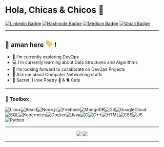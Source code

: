 # Hola, Chicas & Chicos 🐥

[![Linkedin Badge](https://img.shields.io/badge/-LinkedIn-blue?style=flat-square&logo=Linkedin&logoColor=white&link=)](https://www.linkedin.com/in/aman-raza/)
[![Hashnode Badge](https://img.shields.io/badge/-Hashnode-2962FF?logo=hashnode&style=flat-square)](https://hashnode.com/@amanraza)
[![Medium Badge](https://img.shields.io/badge/-Medium-0A0A0A?&style=flat-square&logo=medium&logoColor=white)](https://aman-raza.medium.com/) 
[![Gmail Badge](https://img.shields.io/badge/-Gmail-c14438?style=flat-square&logo=Gmail&logoColor=white&link=mailto:amanraza1234@gmail.com)](mailto:amanraza1234@gmail.com)

------

##  🍎 aman here <img src="https://raw.githubusercontent.com/ptprashanttripathi/ptprashanttripathi/master/hi.gif" width="25px" height="25"> !

- 🔭 I’m currently exploring DevOps
- 💻 I’m currently learning about Data Structures and Algorithms
- 👥 I’m looking forward to collaborate on DevOps Projects
- 💬 Ask me about Computer Networking stuffs
- 👀 Secret: I love Poetry 🥀 & 🐈 Cats

------


### 💼 Toolbox
![Linux](https://img.shields.io/badge/Linux-000000?style=for-the-badge&logo=linux&logoColor=yellow)![React](https://img.shields.io/badge/-ReactJS-grey?&style=for-the-badge&logo=react&logoColor=61DAFB)![Node.js](https://img.shields.io/badge/-Node.js-black?&style=for-the-badge&logo=node.js&logoColor=339933)![Firebase](https://img.shields.io/badge/-Firebase-4c8bf5?&style=for-the-badge&&logo=firebase&logoColor=ffca28)![MongoDB](https://img.shields.io/badge/-MongoDB-white?&style=for-the-badge&logo=mongodb&logoColor=47A248)![Git](https://img.shields.io/badge/-Git-F05032?&style=for-the-badge&logo=git&logoColor=white)![GoogleCloud](https://img.shields.io/badge/Google_Cloud-4285F4?style=for-the-badge&logo=google-cloud&logoColor=white)![SQL](https://img.shields.io/badge/-SQL-F29111?&style=for-the-badge&logo=mysql&logoColor=white)![Kubernetes](https://img.shields.io/badge/Kubernetes-1877F2?style=for-the-badge&logo=kubernetes&logoColor=white)![Docker](https://img.shields.io/badge/Docker-0db7ed?style=for-the-badge&logo=docker&logoColor=white)![Java](https://img.shields.io/badge/Java-ED8B00?style=for-the-badge&logo=java&logoColor=white)![C](https://img.shields.io/badge/C-00599C?style=for-the-badge&logo=c&logoColor=white)![C++](https://img.shields.io/badge/C%2B%2B-00599C?style=for-the-badge&logo=c%2B%2B&logoColor=white)![HTML](https://img.shields.io/badge/-html5-E34F26?&style=for-the-badge&logo=html5&logoColor=white)![CSS](https://img.shields.io/badge/-css3-1572B6?&style=for-the-badge&logo=css3&logoColor=white)![JS](https://img.shields.io/badge/-javascript-F7DF1E?&style=for-the-badge&logo=javascript&logoColor=black)![Python](https://img.shields.io/badge/-Python-3776AB?&style=for-the-badge&logo=python&logoColor=yellow)

------

<!-- <p align="center"><a><img src="https://github-readme-stats.vercel.app/api/top-langs/?username=aman-raza&theme=dark"></a></p> -->
<p align="center"><a><img src="https://github-readme-streak-stats.herokuapp.com?user=aman-raza&theme=dark"> <img src="https://github-readme-stats.vercel.app/api?username=aman-raza&theme=dark"></a></p>

-----

<!-- <p align="center"><img src="https://github-profile-trophy.vercel.app/?username=aman-raza&theme=alduin&no-frame=true&no-bg=true&row=2&column=4" alt="aman-raza" /></a> </p> -->
